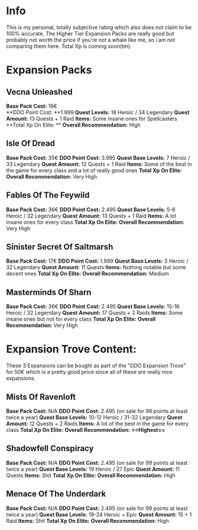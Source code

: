 
# Info
This is my personal, totally subjective rating which also does not claim to be 100% accurate.
The Higher Tier Expansion Packs are really good but probably not worth the price if you're not a whale like me, so i am not comparing them here.
Total Xp is coming soon(tm).
# Expansion Packs
## Vecna Unleashed
**Base Pack Cost:** 19€<br>
**DDO Point Cost: **1.999
**Quest Levels:** 18 Heroic / 34 Legendary
**Quest Amount:** 13 Quests + 1 Raid
**Items:** Some insane ones for Spellcasters
**Total Xp On Elite: **
**Overall Recommendation:** High

## Isle Of Dread
**Base Pack Cost:** 35€
**DDO Point Cost:** 3.995
**Quest Base Levels:** 7 Heroic / 33 Legendary
**Quest Amount:** 12 Quests + 1 Raid
**Items:** Some of the best in the game for every class and a lot of really good ones
**Total Xp On Elite:**
**Overall Recommendation:** Very High


## Fables Of The Feywild
**Base Pack Cost:** 36€
**DDO Point Cost:** 2.495
**Quest Base Levels:** 5-6 Heroic / 32 Legendary
**Quest Amount:** 13 Quests + 1 Raid
**Items:** A lot insane ones for every class
**Total Xp On Elite:**
**Overall Recommendation:** Very High


## Sinister Secret Of Saltmarsh
**Base Pack Cost:** 17€
**DDO Point Cost:** 1.999
**Quest Base Levels:** 3 Heroic / 32 Legendary
**Quest Amount:** 11 Quests
**Items:** Nothing notable but some decent ones
**Total Xp On Elite:**
**Overall Recommendation:** Medium 


## Masterminds Of Sharn
**Base Pack Cost:** 36€
**DDO Point Cost:** 2.495
**Quest Base Levels:** 15-16 Heroic / 32 Legendary
**Quest Amount:** 17 Quests + 2 Raids
**Items:** Some insane ones but not for every class
**Total Xp On Elite:**
**Overall Recommendation:** Very High


# Expansion Trove Content:
These 3 Expansions can be bought as part of the "DDO Expansion Trove" for 50€ which is a pretty good price since all of these are really nice expansions.
## Mists Of Ravenloft
**Base Pack Cost:** N/A
**DDO Point Cost:** 2.495 (on sale for 99 points at least twice a year)
**Quest Base Levels:** 10-12 Heroic / 31-32 Legendary
**Quest Amount:** 12 Quests + 2 Raids
**Items:** A lot of the best in the game for every class
**Total Xp On Elite:**
**Overall Recommendation:** **==Highest==**

## Shadowfell Conspiracy
**Base Pack Cost:** N/A
**DDO Point Cost:** 2.495 (on sale for 99 points at least twice a year)
**Quest Base Levels:** 19 Heroic / 27 Epic
**Quest Amount:** 11 Quests
**Items:** Shit
**Total Xp On Elite:**
**Overall Recommendation:** High

## Menace Of The Underdark
**Base Pack Cost:** N/A
**DDO Point Cost:** 2.495 (on sale for 99 points at least twice a year)
**Quest Base Levels:** 19-24 Heroic + Epic
**Quest Amount:** 15 + 1 Raid
**Items:** Shit
**Total Xp On Elite:**
**Overall Recommendation:** High

